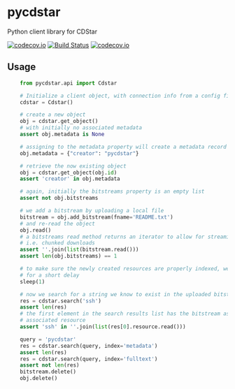 # pycdstar
Python client library for CDStar

[![codecov.io](http://codecov.io/github/clld/pycdstar/coverage.svg?branch=master)](http://codecov.io/github/clld/pycdstar?branch=master)
[![Build Status](https://travis-ci.org/clld/pycdstar.svg?branch=master)](https://travis-ci.org/clld/pycdstar)
[![codecov.io](http://codecov.io/github/clld/pycdstar/coverage.svg?branch=master)](http://codecov.io/github/clld/pycdstar?branch=master)


## Usage

```python
    from pycdstar.api import Cdstar

    # Initialize a client object, with connection info from a config file
    cdstar = Cdstar()

    # create a new object
    obj = cdstar.get_object()
    # with initially no associated metadata
    assert obj.metadata is None

    # assigning to the metadata property will create a metadata record
    obj.metadata = {"creator": "pycdstar"}

    # retrieve the now existing object
    obj = cdstar.get_object(obj.id)
    assert 'creator' in obj.metadata

    # again, initially the bitstreams property is an empty list
    assert not obj.bitstreams

    # we add a bitstream by uploading a local file
    bitstream = obj.add_bitstream(fname='README.txt')
    # and re-read the object
    obj.read()
    # a bitstreams read method returns an iterator to allow for streaming,
    # i.e. chunked downloads
    assert ''.join(list(bitstream.read()))
    assert len(obj.bitstreams) == 1

    # to make sure the newly created resources are properly indexed, we allow
    # for a short delay
    sleep(1)

    # now we search for a string we know to exist in the uploaded bitstream
    res = cdstar.search('ssh')
    assert len(res)
    # the first element in the search results list has the bitstream as
    # associated resource
    assert 'ssh' in ''.join(list(res[0].resource.read()))

    query = 'pycdstar'
    res = cdstar.search(query, index='metadata')
    assert len(res)
    res = cdstar.search(query, index='fulltext')
    assert not len(res)
    bitstream.delete()
    obj.delete()
```